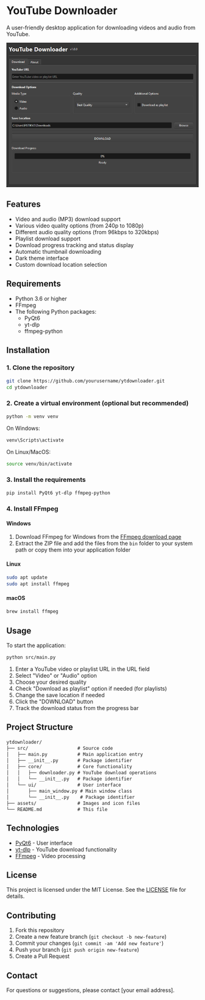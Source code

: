 # YouTube Downloader

A user-friendly desktop application for downloading videos and audio from YouTube.

![YouTube Downloader Screenshot](assets/screenshot.png)

## Features

- Video and audio (MP3) download support
- Various video quality options (from 240p to 1080p)
- Different audio quality options (from 96kbps to 320kbps)
- Playlist download support
- Download progress tracking and status display
- Automatic thumbnail downloading
- Dark theme interface
- Custom download location selection

## Requirements

- Python 3.6 or higher
- FFmpeg
- The following Python packages:
  - PyQt6
  - yt-dlp
  - ffmpeg-python

## Installation

### 1. Clone the repository

```bash
git clone https://github.com/yourusername/ytdownloader.git
cd ytdownloader
```

### 2. Create a virtual environment (optional but recommended)

```bash
python -m venv venv
```

On Windows:

```bash
venv\Scripts\activate
```

On Linux/MacOS:

```bash
source venv/bin/activate
```

### 3. Install the requirements

```bash
pip install PyQt6 yt-dlp ffmpeg-python
```

### 4. Install FFmpeg

#### Windows

1. Download FFmpeg for Windows from the [FFmpeg download page](https://ffmpeg.org/download.html)
2. Extract the ZIP file and add the files from the `bin` folder to your system path or copy them into your application folder

#### Linux

```bash
sudo apt update
sudo apt install ffmpeg
```

#### macOS

```bash
brew install ffmpeg
```

## Usage

To start the application:

```bash
python src/main.py
```

1. Enter a YouTube video or playlist URL in the URL field
2. Select "Video" or "Audio" option
3. Choose your desired quality
4. Check "Download as playlist" option if needed (for playlists)
5. Change the save location if needed
6. Click the "DOWNLOAD" button
7. Track the download status from the progress bar

## Project Structure

```
ytdownloader/
├── src/                  # Source code
│   ├── main.py           # Main application entry
│   ├── __init__.py       # Package identifier
│   ├── core/             # Core functionality
│   │   ├── downloader.py # YouTube download operations
│   │   └── __init__.py   # Package identifier
│   └── ui/               # User interface
│       ├── main_window.py # Main window class
│       └── __init__.py    # Package identifier
├── assets/               # Images and icon files
└── README.md             # This file
```

## Technologies

- [PyQt6](https://www.riverbankcomputing.com/software/pyqt/) - User interface
- [yt-dlp](https://github.com/yt-dlp/yt-dlp) - YouTube download functionality
- [FFmpeg](https://ffmpeg.org/) - Video processing

## License

This project is licensed under the MIT License. See the [LICENSE](LICENSE) file for details.

## Contributing

1. Fork this repository
2. Create a new feature branch (`git checkout -b new-feature`)
3. Commit your changes (`git commit -am 'Add new feature'`)
4. Push your branch (`git push origin new-feature`)
5. Create a Pull Request

## Contact

For questions or suggestions, please contact [your email address].
